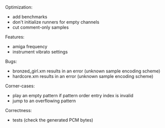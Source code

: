 Optimization:
- add benchmarks
- don't initialize runners for empty channels
- cut comment-only samples

Features:
- amiga frequency
- instrument vibrato settings

Bugs:
- bronzed_girl.xm results in an error (unknown sample encoding scheme)
- hardcore.xm results in an error (unknown sample encoding scheme)

Corner-cases:
- play an empty pattern if pattern order entry index is invalid
- jump to an overflowing pattern

Correctness:
- tests (check the generated PCM bytes)

